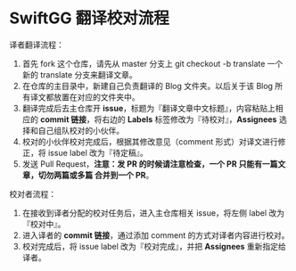 # SwiftGG 翻译校对流程

译者翻译流程：

1. 首先 fork 这个仓库，请先从 master 分支上 git checkout -b translate 一个新的 translate 分支来翻译文章。
2. 在仓库的主目录中，新建自己负责翻译的 Blog 文件夹。以后关于该 Blog 所有译文都放置在对应的文件夹中。
3. 翻译完成后去主仓库开 **issue**，标题为『翻译文章中文标题』，内容粘贴上相应的 **commit 链接**，将右边的 **Labels** 标签修改为『待校对』，**Assignees** 选择和自己组队校对的小伙伴。
4. 校对的小伙伴校对完成后，根据其修改意见（comment 形式）对译文进行修正，将 issue label 改为『待定稿』。
5. 发送 Pull Request，**注意：发 PR 的时候请注意检查，一个 PR 只能有一篇文章，切勿两篇或多篇 合并到一个 PR**。

校对者流程：

1. 在接收到译者分配的校对任务后，进入主仓库相关 issue，将左侧 label 改为『校对中』。
2. 进入译者的 **commit 链接**，通过添加 comment 的方式对译者内容进行校对。
3. 校对完成后，将 issue label 改为『校对完成』，并把 **Assignees** 重新指定给译者。
